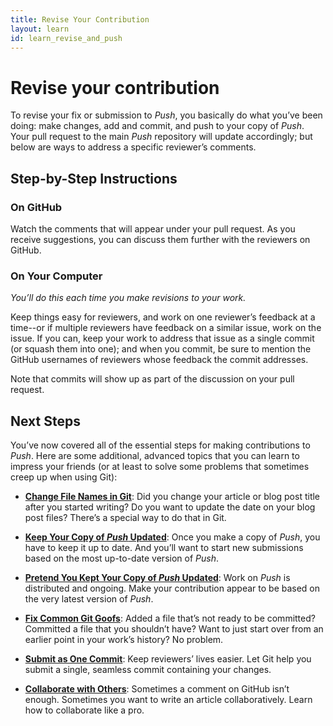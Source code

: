 ```yaml
---
title: Revise Your Contribution
layout: learn
id: learn_revise_and_push
---
```


# Revise your contribution

To revise your fix or submission to *Push*, you basically do what you’ve been doing: make changes,
add and commit, and push to your copy of *Push*. Your pull request to the main *Push* repository
will update accordingly; but below are ways to address a specific reviewer’s comments.

## Step-by-Step Instructions

### On GitHub

Watch the comments that will appear under your pull request. As you receive suggestions, you can
discuss them further with the reviewers on GitHub.

### On Your Computer
*You’ll do this each time you make revisions to your work.*

Keep things easy for reviewers, and work on one reviewer’s feedback at a time--or if multiple
reviewers have feedback on a similar issue, work on the issue. If you can, keep your work to address
that issue as a single commit (or squash them into one); and when you commit, be sure to mention the
GitHub usernames of reviewers whose feedback the commit addresses.

Note that commits will show up as part of the discussion on your pull request.

## Next Steps

You’ve now covered all of the essential steps for making contributions to *Push*. Here are some
additional, advanced topics that you can learn to impress your friends (or at least to solve some
problems that sometimes creep up when using Git):

* **[Change File Names in Git](/learn/change-file-names.html)**: Did you change your article or blog
  post title after you started writing? Do you want to update the date on your blog post files?
  There’s a special way to do that in Git.

* **[Keep Your Copy of *Push* Updated](/learn/stay-updated.html)**: Once you make a copy of *Push*,
  you have to keep it up to date. And you’ll want to start new submissions based on the most
  up-to-date version of *Push*.

* **[Pretend You Kept Your Copy of *Push* Updated](/learn/git-rebase.html)**: Work on *Push* is
  distributed and ongoing. Make your contribution appear to be based on the very latest version of
  *Push*.

* **[Fix Common Git Goofs](/learn/fixing-git-goofs.html)**: Added a file that’s not ready to be
  committed? Committed a file that you shouldn’t have? Want to just start over from an earlier point
  in your work’s history? No problem.

* **[Submit as One Commit](/learn/squashing-commits.html)**: Keep reviewers’ lives easier. Let Git
  help you submit a single, seamless commit containing your changes.

* **[Collaborate with Others](/learn/multiple-remotes.html)**: Sometimes a comment on GitHub isn’t
  enough. Sometimes you want to write an article collaboratively. Learn how to collaborate like a
  pro.
